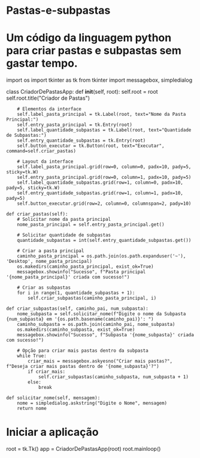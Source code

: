 # Pastas-e-subpastas
# Um código da linguagem python para criar pastas e subpastas sem gastar tempo.

import os
import tkinter as tk
from tkinter import messagebox, simpledialog

class CriadorDePastasApp:
    def __init__(self, root):
        self.root = root
        self.root.title("Criador de Pastas")

        # Elementos da interface
        self.label_pasta_principal = tk.Label(root, text="Nome da Pasta Principal:")
        self.entry_pasta_principal = tk.Entry(root)
        self.label_quantidade_subpastas = tk.Label(root, text="Quantidade de Subpastas:")
        self.entry_quantidade_subpastas = tk.Entry(root)
        self.button_executar = tk.Button(root, text="Executar", command=self.criar_pastas)

        # Layout da interface
        self.label_pasta_principal.grid(row=0, column=0, padx=10, pady=5, sticky=tk.W)
        self.entry_pasta_principal.grid(row=0, column=1, padx=10, pady=5)
        self.label_quantidade_subpastas.grid(row=1, column=0, padx=10, pady=5, sticky=tk.W)
        self.entry_quantidade_subpastas.grid(row=1, column=1, padx=10, pady=5)
        self.button_executar.grid(row=2, column=0, columnspan=2, pady=10)

    def criar_pastas(self):
        # Solicitar nome da pasta principal
        nome_pasta_principal = self.entry_pasta_principal.get()

        # Solicitar quantidade de subpastas
        quantidade_subpastas = int(self.entry_quantidade_subpastas.get())

        # Criar a pasta principal
        caminho_pasta_principal = os.path.join(os.path.expanduser('~'), 'Desktop', nome_pasta_principal)
        os.makedirs(caminho_pasta_principal, exist_ok=True)
        messagebox.showinfo("Sucesso", f"Pasta principal '{nome_pasta_principal}' criada com sucesso!")

        # Criar as subpastas
        for i in range(1, quantidade_subpastas + 1):
            self.criar_subpastas(caminho_pasta_principal, i)

    def criar_subpastas(self, caminho_pai, num_subpasta):
        nome_subpasta = self.solicitar_nome(f"Digite o nome da Subpasta {num_subpasta} em '{os.path.basename(caminho_pai)}': ")
        caminho_subpasta = os.path.join(caminho_pai, nome_subpasta)
        os.makedirs(caminho_subpasta, exist_ok=True)
        messagebox.showinfo("Sucesso", f"Subpasta '{nome_subpasta}' criada com sucesso!")

        # Opção para criar mais pastas dentro da subpasta
        while True:
            criar_mais = messagebox.askyesno("Criar mais pastas?", f"Deseja criar mais pastas dentro de '{nome_subpasta}'?")
            if criar_mais:
                self.criar_subpastas(caminho_subpasta, num_subpasta + 1)
            else:
                break

    def solicitar_nome(self, mensagem):
        nome = simpledialog.askstring("Digite o Nome", mensagem)
        return nome

# Iniciar a aplicação
root = tk.Tk()
app = CriadorDePastasApp(root)
root.mainloop()
